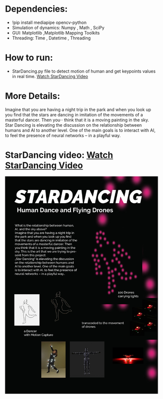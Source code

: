 # Dependencies:

- !pip install mediapipe opencv-python
- Simulation of dynamics:
 Numpy
, Math
, SciPy
- GUI:
 Matplotlib
 ,Matplotlib Mapping Toolkits
- Threading:
 Time
, Datetime
, Threading


# How to run:
- StarDancing.py file  to detect motion of human and get keypoints values in real time. [Watch StarDancing Video ](https://vimeo.com/637641650) 


# More Details:

Imagine that you are having a night trip in the park and when you look up you find that the stars are dancing in imitation of the movements of a masterful dancer. Then you⋅⋅ think that it is a moving painting in the sky.
Star Dancing is elevating the discussion on the relationship between humans and AI to another level. One of the main goals is to interact with AI, to feel the presence of neural networks – in a playful way.

# StarDancing video:    [Watch StarDancing Video ](https://vimeo.com/637615941) 




![alt text](https://github.com/alsheabi/StarDancing/blob/main/Pictures/211019_stardancing.jpg)

